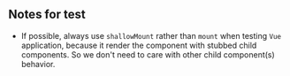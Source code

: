## Notes for test

- If possible, always use `shallowMount` rather than `mount` when testing `Vue` application, because it render the component with stubbed child components. So we don't need to care with other child component(s) behavior.